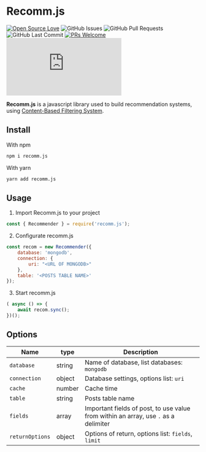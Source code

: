 # Recomm.js

[![Open Source Love](https://badges.frapsoft.com/os/v1/open-source.png?v=103)](https://github.com/ellerbrock/open-source-badges/)
<img alt="GitHub Issues" src="https://img.shields.io/github/issues/josegustavoo/recomm.js" />
<img alt="GitHub Pull Requests" src="https://img.shields.io/github/issues-pr/josegustavoo/recomm.js" />
<img alt="GitHub Last Commit" src="https://img.shields.io/github/last-commit/josegustavoo/recomm.js" />
[![PRs Welcome](https://img.shields.io/badge/PRs-welcome-brightgreen.svg?style=flat-square)](CONTRIBUTING.md)
[![Visits Badge](https://badges.pufler.dev/visits/josegustavoo/recomm.js)](https://badges.pufler.dev)

**Recomm.js** is a javascript library used to build recommendation systems, using [Content-Based Filtering System](https://developers.google.com/machine-learning/recommendation/content-based/basics).

## Install

With npm
```sh
npm i recomm.js
```

With yarn
```sh
yarn add recomm.js
```

## Usage

1. Import Recomm.js to your project

```js
const { Recommender } = require('recomm.js');
```

2. Configurate recomm.js

```js
const recom = new Recommender({
    database: 'mongodb',
    connection: {
        uri: "<URL OF MONGODB>"
    },
    table: '<POSTS TABLE NAME>'
});
```

3. Start recomm.js

```js
( async () => {
    await recom.sync();
})();
```

## Options

| Name | type | Description |
| --- | --- | --- |
| `database` | string | Name of database, list databases: `mongodb` |
| `connection` | object | Database settings, options list: `uri` |
| `cache` | number | Cache time |
| `table` | string | Posts table name |
| `fields` | array | Important fields of post, to use value from within an array, use `.` as a delimiter |
| `returnOptions` | object | Options of return, options list: `fields`, `limit` |
